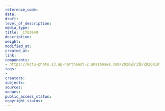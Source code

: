 ```yaml
---
reference_code: 
date: 
draft: 
level_of_description: 
media_type: 
title: _CTU3649
description: 
weight: 
modified_at: 
created_at: 
link: 
components:
- https://kctu-photo.s3.ap-northeast-2.amazonaws.com/2020년/1월/20200107_쌍용차지부+마지막+해고자+46명+사회적+합의에+따른+출근+투쟁/_CTU3649.jpg
tags:
- 
creators: 
subjects: 
sources: 
venues: 
public_access_status: 
copyright_status: 
---
```

